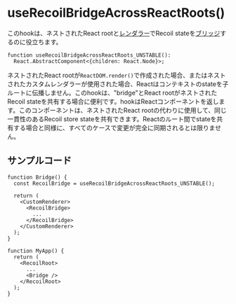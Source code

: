 # useRecoilBridgeAcrossReactRoots()

このhookは、ネストされたReact rootと[レンダラー](http://e-words.jp/w/%E3%83%AC%E3%83%B3%E3%83%80%E3%83%AA%E3%83%B3%E3%82%B0%E3%82%A8%E3%83%B3%E3%82%B8%E3%83%B3.html)でRecoil stateを[ブリッジ](http://e-words.jp/w/%E3%83%96%E3%83%AA%E3%83%83%E3%82%B8.html)するのに役立ちます。

```React
function useRecoilBridgeAcrossReactRoots_UNSTABLE():
  React.AbstractComponent<{children: React.Node}>;
```

ネストされたReact rootが`ReactDOM.render()`で作成された場合、またはネストされたカスタムレンダラーが使用された場合、Reactはコンテキストのstateを子ルートに伝播しません。​このhookは、"bridge"とReact rootがネストされたRecoil stateを共有する場合に便利です。​hookはReactコンポーネントを返します。このコンポーネントは、ネストされたReact rootの代わりに使用して、同じ一貫性のあるRecoil store stateを共有できます。​Reactのルート間でstateを共有する場合と同様に、すべてのケースで変更が完全に同期されるとは限りません。

## サンプルコード

```React
function Bridge() {
  const RecoilBridge = useRecoilBridgeAcrossReactRoots_UNSTABLE();

  return (
    <CustomRenderer>
      <RecoilBridge>
        ...
      </RecoilBridge>
    </CustomRenderer>
  );
}

function MyApp() {
  return (
    <RecoilRoot>
      ...
      <Bridge />
    </RecoilRoot>
  );
}
```